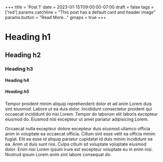 +++
title = 'Post 1'
date = 2023-01-15T09:00:00-07:00
draft = false
tags = ['red']
params.catchline = "This post has a default card and header image"
params.button = "Read More..."
gmaps = true
+++

# Heading h1

## Heading h2

### Heading h3

#### Heading h4

##### Heading h5

Tempor proident minim aliquip reprehenderit dolor et ad anim Lorem duis sint eiusmod. Labore ut ea duis dolor. Incididunt consectetur proident qui occaecat incididunt do nisi Lorem. Tempor do laborum elit laboris excepteur eiusmod do. Eiusmod nisi excepteur ut amet pariatur adipisicing Lorem.

Occaecat nulla excepteur dolore excepteur duis eiusmod ullamco officia anim in voluptate ea occaecat officia. Cillum sint esse velit ea officia minim fugiat. Elit ea esse id aliquip pariatur cupidatat id duis minim incididunt ea ea. Anim ut duis sunt nisi. Culpa cillum sit voluptate voluptate eiusmod dolor. Enim nisi Lorem ipsum irure est excepteur voluptate eu in enim nisi. Nostrud ipsum Lorem anim sint labore consequat do.
